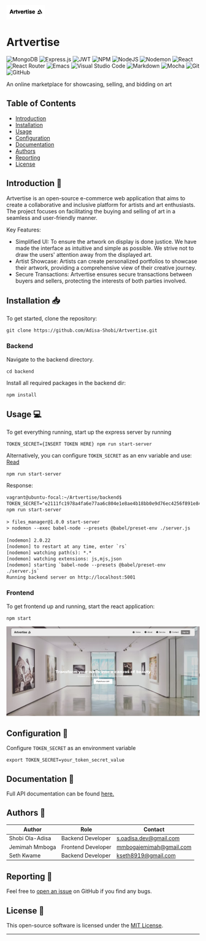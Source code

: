 <p>
<img src="./artvertise/src/images/logo2-image.png" alt="logo" width="20%"/>
</p>

<!-- PROJECT NAME -->
# Artvertise

![MongoDB](https://img.shields.io/badge/MongoDB-%234ea94b.svg?style=for-the-badge&logo=mongodb&logoColor=white)
![Express.js](https://img.shields.io/badge/express.js-%23404d59.svg?style=for-the-badge&logo=express&logoColor=%2361DAFB)
![JWT](https://img.shields.io/badge/JWT-black?style=for-the-badge&logo=JSON%20web%20tokens)
![NPM](https://img.shields.io/badge/NPM-%23CB3837.svg?style=for-the-badge&logo=npm&logoColor=white)
![NodeJS](https://img.shields.io/badge/node.js-6DA55F?style=for-the-badge&logo=node.js&logoColor=white)
![Nodemon](https://img.shields.io/badge/NODEMON-%23323330.svg?style=for-the-badge&logo=nodemon&logoColor=%BBDEAD)
![React](https://img.shields.io/badge/react-%2320232a.svg?style=for-the-badge&logo=react&logoColor=%2361DAFB)
![React Router](https://img.shields.io/badge/React_Router-CA4245?style=for-the-badge&logo=react-router&logoColor=white)
![Emacs](https://img.shields.io/badge/Emacs-%237F5AB6.svg?&style=for-the-badge&logo=gnu-emacs&logoColor=white)
![Visual Studio Code](https://img.shields.io/badge/Visual%20Studio%20Code-0078d7.svg?style=for-the-badge&logo=visual-studio-code&logoColor=white)
![Markdown](https://img.shields.io/badge/markdown-%23000000.svg?style=for-the-badge&logo=markdown&logoColor=white)
![Mocha](https://img.shields.io/badge/-mocha-%238D6748?style=for-the-badge&logo=mocha&logoColor=white)
![Git](https://img.shields.io/badge/git-%23F05033.svg?style=for-the-badge&logo=git&logoColor=white)
![GitHub](https://img.shields.io/badge/github-%23121011.svg?style=for-the-badge&logo=github&logoColor=white)

An online marketplace for showcasing, selling, and bidding on art

<!-- TABLE OF CONTENTS -->
## Table of Contents

- [Introduction](#introduction)
- [Installation](#installation)
- [Usage](#usage)
- [Configuration](#configuration)
- [Documentation](#documentation)
- [Authors](#authors)
- [Reporting](#reporting)
- [License](#license)

<!-- INTRODUCTION -->
## Introduction 👋

Artvertise is an open-source e-commerce web application that aims to create a collaborative and inclusive platform for artists and art enthusiasts. The project focuses on facilitating the buying and selling of art in a seamless and user-friendly manner.

Key Features:

- Simplified UI: To ensure the artwork on display is done justice. We have made the interface as intuitive and simple as possible. We strive not to draw the users' attention away from the displayed art.
- Artist Showcase: Artists can create personalized portfolios to showcase their artwork, providing a comprehensive view of their creative journey.
- Secure Transactions: Artvertise ensures secure transactions between buyers and sellers, protecting the interests of both parties involved.

<!-- INSTALLATION -->
## Installation 📥

To get started, clone the repository:
```
git clone https://github.com/Adisa-Shobi/Artvertise.git
```
### Backend

Navigate to the backend directory.
```
cd backend
```
Install all required packages in the backend dir:
```
npm install
```

<!-- USAGE -->
## Usage 💻

To get everything running, start up the express server by running
```
TOKEN_SECRET={INSERT TOKEN HERE} npm run start-server
```
Alternatively, you can configure `TOKEN_SECRET` as an env variable and use:
[Read](#configuration)
```
npm run start-server
```
Response:
```
vagrant@ubuntu-focal:~/Artvertise/backend$ TOKEN_SECRET="e2111fc1978a4fa6e77aa6c804e1e8ae4b18bb0e9d76ec4256f891e8451923bb" npm run start-server

> files_manager@1.0.0 start-server
> nodemon --exec babel-node --presets @babel/preset-env ./server.js

[nodemon] 2.0.22
[nodemon] to restart at any time, enter `rs`
[nodemon] watching path(s): *.*
[nodemon] watching extensions: js,mjs,json
[nodemon] starting `babel-node --presets @babel/preset-env ./server.js`
Running backend server on http://localhost:5001
```
### Frontend

To get frontend up and running, start the react application:
```
npm start
``` 
![HOME PAGE](./artvertise/src/images/localhost_3000_.png)

<!-- CONFIGURATION -->
## Configuration 🔧

Configure `TOKEN_SECRET` as an environment variable

```
export TOKEN_SECRET=your_token_secret_value
```

<!-- DOCUMENTATION -->
## Documentation 📑

Full API documentation can be found [here.](https://documenter.getpostman.com/view/16948564/2s93Y5NzbR) 

<!-- AUTHORS -->
## Authors 👥

| Author          | Role               | Contact                 |
|-----------------|--------------------|-------------------------|
| Shobi Ola-Adisa | Backend Developer  | s.oadisa.dev@gmail.com  |
| Jemimah Mmboga  | Frontend Developer | mmbogajemimah@gmail.com |
| Seth Kwame      | Backend Developer  | kseth8919@gmail.com     |          

<!-- Reporting -->
## Reporting 🚨

Feel free to [open an issue](https://github.com/Adisa-Shobi/Artvertise/issues) on GitHub if you find any bugs.

<!-- LICENSE -->
## License 📜

This open-source software is licensed under the [MIT License](https://github.com/PawanKolhe/color-calendar/blob/master/LICENSE).

---
